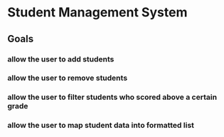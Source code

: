 # Student Management System

## Goals 

### allow the user to add students 

### allow the user to remove students

### allow the user to filter students who scored above a certain grade

### allow the user to map student data into formatted list
